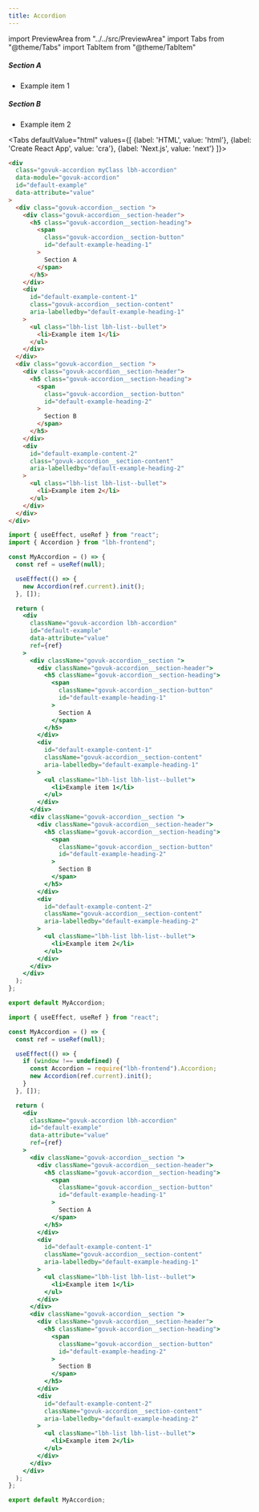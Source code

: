 ```yaml
---
title: Accordion
---
```


import PreviewArea from "../../src/PreviewArea"
import Tabs from "@theme/Tabs"
import TabItem from "@theme/TabItem"

<PreviewArea>

  <div class="govuk-accordion myClass lbh-accordion" data-module="govuk-accordion" id="default-example" data-attribute="value">
      <div class="govuk-accordion__section ">
          <div class="govuk-accordion__section-header">
              <h5 class="govuk-accordion__section-heading">
                  <span class="govuk-accordion__section-button" id="default-example-heading-1">
                      Section A
                  </span>
              </h5>
          </div>
          <div id="default-example-content-1" class="govuk-accordion__section-content" aria-labelledby="default-example-heading-1">
              <ul class="lbh-list lbh-list--bullet">
                  <li>Example item 1</li>
              </ul>
          </div>
      </div>
      <div class="govuk-accordion__section ">
          <div class="govuk-accordion__section-header">
              <h5 class="govuk-accordion__section-heading">
                  <span class="govuk-accordion__section-button" id="default-example-heading-2">
                      Section B
                  </span>
              </h5>
          </div>
          <div id="default-example-content-2" class="govuk-accordion__section-content" aria-labelledby="default-example-heading-2">
              <ul class="lbh-list lbh-list--bullet">
                  <li>Example item 2</li>
              </ul>
          </div>
      </div>
  </div>

</PreviewArea>

<Tabs
defaultValue="html"
values={[
{label: 'HTML', value: 'html'},
{label: 'Create React App', value: 'cra'},
{label: 'Next.js', value: 'next'}
]}>
<TabItem value="html">

```html
<div
  class="govuk-accordion myClass lbh-accordion"
  data-module="govuk-accordion"
  id="default-example"
  data-attribute="value"
>
  <div class="govuk-accordion__section ">
    <div class="govuk-accordion__section-header">
      <h5 class="govuk-accordion__section-heading">
        <span
          class="govuk-accordion__section-button"
          id="default-example-heading-1"
        >
          Section A
        </span>
      </h5>
    </div>
    <div
      id="default-example-content-1"
      class="govuk-accordion__section-content"
      aria-labelledby="default-example-heading-1"
    >
      <ul class="lbh-list lbh-list--bullet">
        <li>Example item 1</li>
      </ul>
    </div>
  </div>
  <div class="govuk-accordion__section ">
    <div class="govuk-accordion__section-header">
      <h5 class="govuk-accordion__section-heading">
        <span
          class="govuk-accordion__section-button"
          id="default-example-heading-2"
        >
          Section B
        </span>
      </h5>
    </div>
    <div
      id="default-example-content-2"
      class="govuk-accordion__section-content"
      aria-labelledby="default-example-heading-2"
    >
      <ul class="lbh-list lbh-list--bullet">
        <li>Example item 2</li>
      </ul>
    </div>
  </div>
</div>
```

</TabItem>
<TabItem value="cra">

```jsx
import { useEffect, useRef } from "react";
import { Accordion } from "lbh-frontend";

const MyAccordion = () => {
  const ref = useRef(null);

  useEffect(() => {
    new Accordion(ref.current).init();
  }, []);

  return (
    <div
      className="govuk-accordion lbh-accordion"
      id="default-example"
      data-attribute="value"
      ref={ref}
    >
      <div className="govuk-accordion__section ">
        <div className="govuk-accordion__section-header">
          <h5 className="govuk-accordion__section-heading">
            <span
              className="govuk-accordion__section-button"
              id="default-example-heading-1"
            >
              Section A
            </span>
          </h5>
        </div>
        <div
          id="default-example-content-1"
          className="govuk-accordion__section-content"
          aria-labelledby="default-example-heading-1"
        >
          <ul className="lbh-list lbh-list--bullet">
            <li>Example item 1</li>
          </ul>
        </div>
      </div>
      <div className="govuk-accordion__section ">
        <div className="govuk-accordion__section-header">
          <h5 className="govuk-accordion__section-heading">
            <span
              className="govuk-accordion__section-button"
              id="default-example-heading-2"
            >
              Section B
            </span>
          </h5>
        </div>
        <div
          id="default-example-content-2"
          className="govuk-accordion__section-content"
          aria-labelledby="default-example-heading-2"
        >
          <ul className="lbh-list lbh-list--bullet">
            <li>Example item 2</li>
          </ul>
        </div>
      </div>
    </div>
  );
};

export default MyAccordion;
```

</TabItem>
<TabItem value="next">

```jsx
import { useEffect, useRef } from "react";

const MyAccordion = () => {
  const ref = useRef(null);

  useEffect(() => {
    if (window !== undefined) {
      const Accordion = require("lbh-frontend").Accordion;
      new Accordion(ref.current).init();
    }
  }, []);

  return (
    <div
      className="govuk-accordion lbh-accordion"
      id="default-example"
      data-attribute="value"
      ref={ref}
    >
      <div className="govuk-accordion__section ">
        <div className="govuk-accordion__section-header">
          <h5 className="govuk-accordion__section-heading">
            <span
              className="govuk-accordion__section-button"
              id="default-example-heading-1"
            >
              Section A
            </span>
          </h5>
        </div>
        <div
          id="default-example-content-1"
          className="govuk-accordion__section-content"
          aria-labelledby="default-example-heading-1"
        >
          <ul className="lbh-list lbh-list--bullet">
            <li>Example item 1</li>
          </ul>
        </div>
      </div>
      <div className="govuk-accordion__section ">
        <div className="govuk-accordion__section-header">
          <h5 className="govuk-accordion__section-heading">
            <span
              className="govuk-accordion__section-button"
              id="default-example-heading-2"
            >
              Section B
            </span>
          </h5>
        </div>
        <div
          id="default-example-content-2"
          className="govuk-accordion__section-content"
          aria-labelledby="default-example-heading-2"
        >
          <ul className="lbh-list lbh-list--bullet">
            <li>Example item 2</li>
          </ul>
        </div>
      </div>
    </div>
  );
};

export default MyAccordion;
```

</TabItem>

</Tabs>
